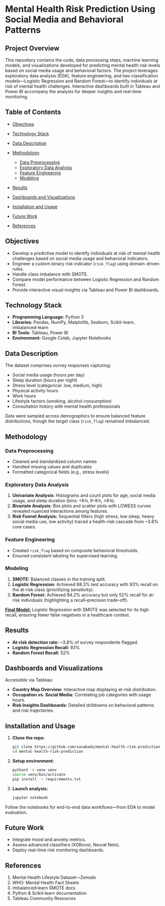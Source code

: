 # Mental Health Risk Prediction Using Social Media and Behavioral Patterns

## Project Overview

This repository contains the code, data processing steps, machine learning models, and visualizations developed for predicting mental health risk levels based on social media usage and behavioral factors. The project leverages exploratory data analysis (EDA), feature engineering, and two classification models—Logistic Regression and Random Forest—to identify individuals at risk of mental health challenges. Interactive dashboards built in Tableau and Power BI accompany the analysis for deeper insights and real-time monitoring.

## Table of Contents

* [Objectives](#objectives)
* [Technology Stack](#technology-stack)
* [Data Description](#data-description)
* [Methodology](#methodology)

  * [Data Preprocessing](#data-preprocessing)
  * [Exploratory Data Analysis](#exploratory-data-analysis)
  * [Feature Engineering](#feature-engineering)
  * [Modeling](#modeling)
* [Results](#results)
* [Dashboards and Visualizations](#dashboards-and-visualizations)
* [Installation and Usage](#installation-and-usage)
* [Future Work](#future-work)
* [References](#references)

## Objectives

* Develop a predictive model to identify individuals at risk of mental health challenges based on social media usage and behavioral indicators.
* Engineer a custom binary risk indicator (`risk_flag`) using domain-driven rules.
* Handle class imbalance with SMOTE.
* Compare model performance between Logistic Regression and Random Forest.
* Provide interactive visual insights via Tableau and Power BI dashboards.

## Technology Stack

* **Programming Language:** Python 3
* **Libraries:** Pandas, NumPy, Matplotlib, Seaborn, Scikit-learn, imbalanced-learn
* **BI Tools:** Tableau, Power BI
* **Environment:** Google Colab, Jupyter Notebooks

## Data Description

The dataset comprises survey responses capturing:

* Social media usage (hours per day)
* Sleep duration (hours per night)
* Stress level (categorical: low, medium, high)
* Physical activity hours
* Work hours
* Lifestyle factors (smoking, alcohol consumption)
* Consultation history with mental health professionals

Data were sampled across demographics to ensure balanced feature distributions, though the target class (`risk_flag`) remained imbalanced.

## Methodology

### Data Preprocessing

* Cleaned and standardized column names
* Handled missing values and duplicates
* Formatted categorical fields (e.g., stress levels)

### Exploratory Data Analysis

1. **Univariate Analysis:** Histograms and count plots for age, social media usage, and sleep duration (bins: <6 h, 6–8 h, >8 h).
2. **Bivariate Analysis:** Box plots and scatter plots with LOWESS curves revealed nuanced interactions among features.
3. **Risk Funnel Analysis:** Sequential filters (high stress, low sleep, heavy social media use, low activity) traced a health-risk cascade from \~3.8% core cases.

### Feature Engineering

* Created `risk_flag` based on composite behavioral thresholds.
* Ensured consistent labeling for supervised learning.

### Modeling

1. **SMOTE:** Balanced classes in the training split.
2. **Logistic Regression:** Achieved 88.3% test accuracy with 93% recall on the at-risk class (prioritizing sensitivity).
3. **Random Forest:** Achieved 94.2% accuracy but only 52% recall for at-risk individuals (highlighting a recall–precision trade-off).

<ins>**Final Model:**</ins> Logistic Regression with SMOTE was selected for its high recall, ensuring fewer false negatives in a healthcare context.

## Results

* **At-risk detection rate:** \~3.8% of survey respondents flagged.
* **Logistic Regression Recall:** 93%
* **Random Forest Recall:** 52%

## Dashboards and Visualizations

Accessible via Tableau:

* **Country Map Overview:** Interactive map displaying at-risk distribution.
* **Occupation vs. Social Media:** Correlating job categories with usage hours.
* **Risk Insights Dashboards:** Detailed drilldowns on behavioral patterns and risk trajectories.

## Installation and Usage

1. **Clone the repo:**

   ```bash
   git clone https://github.com/sanabada/mental-health-risk-prediction.git
   cd mental-health-risk-prediction
   ```
2. **Setup environment:**

   ```bash
   python3 -m venv venv
   source venv/bin/activate
   pip install -r requirements.txt
   ```
3. **Launch analysis:**

   ```bash
   jupyter notebook
   ```

Follow the notebooks for end-to-end data workflows—from EDA to model evaluation.

## Future Work

* Integrate mood and anxiety metrics.
* Assess advanced classifiers (XGBoost, Neural Nets).
* Deploy real-time risk monitoring dashboards.

## References

1. Mental Health Lifestyle Dataset—Zenodo
2. WHO: Mental Health Fact Sheets
3. imbalanced‑learn SMOTE docs
4. Python & Scikit‑learn documentation
5. Tableau Community Resources

